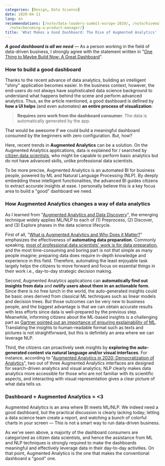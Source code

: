 ```yaml
---
categories: [Design, Data Science]
date: 2020-04-11
lang: en
recommendations: [/note/data-leaders-summit-europe-2019/, /note/hivemall-events-2018-autumn/,
  /note/becoming-a-product-manager/]
title: 'What Makes a Good Dashboard: The Rise of Augmented Analytics'
---
```


***A good dashboard is all we need*** &mdash; As a person working in the field of data-driven business, I strongly agree with the statement written in "[One Thing to Maybe Build Now: A Great Dashboard](https://www.linkedin.com/pulse/one-thing-maybe-build-now-great-dashboard-jason-m-lemkin/)". 

### How to build a good dashboard

Thanks to the recent advance of data analytics, building an intelligent "shiny" application becomes easier. In the business context, however, the end-users do not always have sophisticated data science background to understand what happens behind the scene and perform advanced analytics. Thus, as the article mentioned, a good dashboard is defined by **how a UI helps** (and even automates) **an entire process of visualization**:

> **Requires zero work from the dashboard consumer.** The data is automatically generated by the app.

That would be awesome if we could build a meaningful dashboard consumed by the beginners with zero configuration. But, how?

Here, recent trends in **Augmented Analytics** can be a solution. On the Augmented Analytics applications, data is explained for / searched by [citizen data scientists](https://blogs.gartner.com/carlie-idoine/2018/05/13/citizen-data-scientists-and-why-they-matter/), who might be capable to perform basic analytics but do not have advanced skills, unlike professional data scientists. 

To be more precise, Augmented Analytics is an automated BI for business people, powered by ML and Natural Language Processing (NLP). By deeply embedding these intelligent functionalities, the advanced BI guides citizens to extract accurate insights at ease. I personally believe this is a key focus area to build a "good" dashboard we need.

### How Augmented Analytics changes a way of data analytics

As I learned from "[Augmented Analytics and Data Discovery](https://www.dataversity.net/augmented-analytics/)", the emerging technique widely applies ML/NLP to each of (1) Preprocess, (2) Discover, and (3) Explore phases in the data science lifecycle.

First of all, "[What is Augmented Analytics and Why Does it Matter?](https://www.dataversity.net/augmented-analytics-matter/)" emphasizes the effectiveness of **automating data preparation**. Commonly speaking, [most of professional data scientists' work is for data preparation](https://www.forbes.com/sites/gilpress/2016/03/23/data-preparation-most-time-consuming-least-enjoyable-data-science-task-survey-says/#452147ff6f63), and the most time-consuming and boring part is not *that* simple as many people imagine; preparing data does require in-depth knowledge and experience in this field. Therefore, automating the least enjoyable task largely helps the citizens to move forward and focus on essential things in their work i.e., day-to-day strategic decision making.

Second, Augmented Analytics applications can **automatically find out insights from data** and **notify users about them in an actionable form**. Since there is no free lunch in the world, the auto-generated insights could be basic ones derived from classical ML techniques such as linear models and decision trees. But those outcomes can be very new to business people, and the biggest advantage is that we can obtain accurate results with less efforts since data is well-prepared by the previous step. Meanwhile, informing citizens about the ML-based insights is a challenging part as [Gartner pointed out an importance of ensuring explainability of ML](https://www.gartner.com/en/conferences/apac/data-analytics-india/gartner-insights/gc-augmented-analytics). Translating the insights to human-readable format such as texts and pictures is not straightforward, but this is definitely an area where we can leverage NLP.

Third, the citizens can proactively seek insights by **exploring the auto-generated content via natural language and/or visual interfaces**. For instance, according to "[Augmented Analytics in 2020: Democratization of Analytics](https://blog.aimultiple.com/augmented-analytics/)", two out of three Augmented Analytics interfaces are designed for search-driven analytics and visual analytics; NLP clearly makes data analytics more accessible for those who are not familiar with its scientific aspects, and interacting with visual representation gives a clear picture of what data tells us.

### Dashboard + Augmented Analytics = <3

Augmented Analytics is an area where BI meets ML/NLP. We indeed need a good dashboard, but the practical discussion is clearly lacking today; letting a data science team create a report, and watching a bunch of colorful charts in your screen &mdash; This is not a smart way to run data-driven business. 

As we've seen above, a majority of the dashboard consumers are categorized as citizen data scientists, and hence the assistance from ML and NLP techniques is strongly required to make the dashboards meaningful and effectively leverage data in their day-to-day activities. On that point, Augmented Analytics is the one that makes the conventional dashboard a "good" one.
